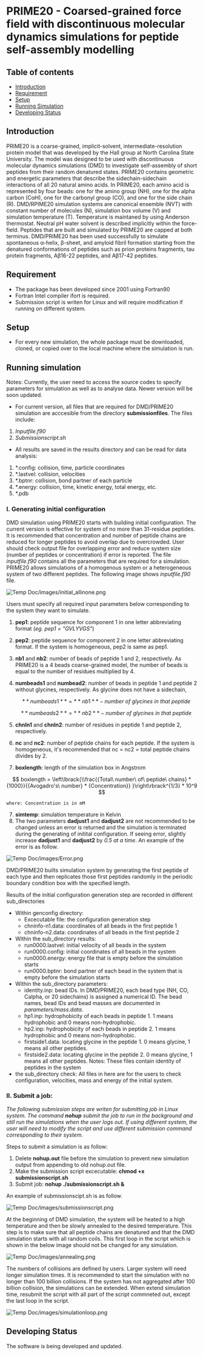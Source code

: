 # PRIME20 - Coarsed-grained force field with discontinuous molecular dynamics simulations for peptide self-assembly modelling 
## Table of contents
* [Introduction](#introduction)
* [Requirement](#requirement)
* [Setup](#setup)
* [Running Simulation](#running-simulation)
* [Developing Status](#developing-status)
## Introduction
PRIME20 is a coarse-grained, implicit-solvent, intermediate-resolution protein model that was developed by the Hall group at North Carolina State University. The model was designed to be used with discontinuous molecular dynamics simulations (DMD) to investigate self-assembly of short peptides from their random denatured states. PRIME20 contains geometric and energetic parameters that describe the sidechain-sidechain interactions of all 20 natural amino acids. In PRIME20, each amino acid is represented by four beads: one for the amino group (NH), one for the alpha carbon (CαH), one for the carbonyl group (CO), and one for the side chain (R). DMD/RPIME20 simulation systems are canonical ensemble (NVT) with constant number of molecules (N), simulation box volume (V) and simulation temperature (T). Temperature is maintaned by using Anderson thermostat. Neutral pH water solvent is described implicitly within the force-field. Peptides that are built and simulated by PRIME20 are capped at both terminus. DMD/PRIME20 has been used successfully to simulate spontaneous α-helix, β-sheet, and amyloid fibril formation starting from the denatured conformations of peptides such as prion proteins fragments, tau protein fragments, Aβ16-22 peptides, and  Aβ17-42 peptides.

## Requirement
- The package has been developed since 2001 using Fortran90
- Fortran Intel compiler ifort is required.
- Submission script is writen for Linux and will require modification if running on different system.

## Setup
- For every new simulation, the whole package must be downloaded, cloned, or copied over to the local machine where the simulation is run.

## Running simulation
Notes: Currently, the user need to access the source codes to specify parameters for simulation as well as to analyse data. Newer version will be soon updated. 
- For current version, all files that are required for DMD/PRIME20 simulation are acccesible from the directory **submissionfiles**. The files include:
1. *Inputfile.f90*
2. *Submissionscript.sh*
- All results are saved in the results directory and can be read for data analysis:
1. *.config: collision, time, particle coordinates
2. *.lastvel: collision, velocities 
3. *.bptnr: collision, bond partner of each particle
4. *.energy: collision, time, kinetic energy, total energy, etc.
5. *.pdb

### I.	Generating initial configuration
DMD simulation using PRIME20 starts with building initial configuration. The current version is effective for system of no more than 31-residue peptides. It is recommended that concentration and number of peptide chains are reduced for longer peptides to avoid overlap due to overcrowded. User should check output file for overlapping error and reduce system size (number of peptides or concentration) if error is reported.
The file *inputfile.f90* contains all the parameters that are required for a simulation. PRIME20 allows simulations of a homogenous system or a heterogeneous system of two different peptides. The following image shows *inputfile.f90* file.

 ![Temp Doc/images/initial_allinone.png](https://github.com/CarolHall-NCSU-CBE/Serial-DMD-PRIME20/blob/45eb102c71d57b322d413f7297eed412a19df235/Temp%20Doc/images/initial_allinone.png)
 
Users must specify all required input parameters below corresponding to the system they want to simulate.
1. **pep1**: peptide sequence for component 1 in one letter abbreviating format (*eg. pep1 = "GVLYVGS"*)
2. **pep2**: peptide sequence for component 2 in one letter abbreviating format. If the system is homogeneous, pep2 is same as pep1.
3. **nb1** and **nb2**: number of beads of peptide 1 and 2, respectively. As PRIME20 is a 4 beads coarse-grained model, the number of beads is equal to the number of residues multiplied by 4.
4. **numbeads1** and **numbead2**: number of beads in peptide 1 and peptide 2 without glycines, respectively. As glycine does not have a sidechain, 

	$$ **numbeads1** = {**nb1** - {number\ of\ glycines\ in\ that\ peptide}} $$
	
	$$ **numbeads2** = {**nb2** - {number\ of\ glycines\ in\ that\ peptide}} $$	

4. **chnln1** and **chnln2**: number of residues in peptide 1 and peptide 2, respectively.
5. **nc** and **nc2**: number of peptide chains for each peptide. If the system is homogeneous, it's recommended that nc = nc2 = total peptide chains divides by 2.
6. **boxlength**: length of the simulation box in Angstrom

$$ boxlength = \left\lbrack{\\frac{{Total\ number\ of\ peptide\ chains} * {1000}}{{Avogadro's\ number} * {Concentration}} }\right\rbrack^{1/3} * 10^9 $$

	where: Concentration is in mM

7. **simtemp**: simulation temperature in Kelvin
8. The two parameters **dadjust1** and **dadjust2** are not recommended to be changed unless an error is returned and the simulation is terminated during the generating of initital configuration. If seeing error, slightly increase **dadjust1** and **dadjust2** by *0.5 at a time*. An example of the error is as follow.

 ![Temp Doc/images/Error.png](https://github.com/CarolHall-NCSU-CBE/Serial-DMD-PRIME20/blob/ace39b9324962999c9f1ee448907000c8d65d9e1/Temp%20Doc/images/Error.png)
 
DMD/PRIME20 builts simulation system by generating the first peptide of each type and then replicates those first peptides randomly in the periodic boundary condition box with the specified length.
 
Results of the initial configuration generation step are recorded in different sub_directories
- Within genconfig directory:
	- Excecutable file: the configuration generation step
	- chninfo-n1.data: coordinates of all beads in the first peptide 1  
	- chninfo-n2.data: coordinates of all beads in the first peptide 2
- Within the sub_directory results:
	- run0000.lastvel: initial velocity of all beads in the system
	- run0000.config: initial coordinates of all beads in the system
	- run0000.energy: energy file that is empty before the simulation starts
	- run0000.bptnr: bond partner of each bead in the system that is empty before the simulation starts
- Within the sub_directory parameters:
	- identity.inp: bead IDs. In DMD/PRIME20, each bead type (NH, CO, Calpha, or 20 sidechains) is assigned a numerical ID. The bead names, bead IDs and bead masses are documented in *parameters/mass.data*.
	- hp1.inp: hydrophobicity of each beads in peptide 1. 1 means hydrophobic and 0 means non-hydrophobic.
	- hp2.inp: hydrophobicity of each beads in peptide 2. 1 means hydrophobic and 0 means non-hydrophobic.
	- firstside1.data: locating glycine in the peptide 1. 0 means glycine, 1 means all other peptides. 
	- firstside2.data: locating glycine in the peptide 2. 0 means glycine, 1 means all other peptides.
Notes: These files contain identity of peptides in the system
- the sub_directory check: All files in here are for the users to check configuration, velocities, mass and energy of the initial system.

### II. Submit a job:
*The following submission steps are writen for submitting job in Linux system. The command **nohup** submit the job to run in the background and still run the simulations when the user logs out. If using different system, the user will need to modify the script and use different submission command corresponding to their system.* 

Steps to submit a simulation is as follow:
1. Delete **nohup.out** file before the simulation to prevent new simulation output from appending to old nohup.out file.
2. Make the submission script excecutable: **chmod +x submissionscript.sh**
3. Submit job: **nohup ./submissionscript.sh &**

An example of submissionscipt.sh is as follow.

![Temp Doc/images/submissionscript.png](https://github.com/CarolHall-NCSU-CBE/Serial-DMD-PRIME20/blob/5eaa761bcdac4380ae3ee64845596951d801e78b/Temp%20Doc/images/submissionscript.png)

At the beginning of DMD simulation, the system will be heated to a high temperature and then be slowly annealed to the desired temperature. This step is to make sure that all peptide chains are denatured and that the DMD simulation starts with all random coils. This first loop in the script which is shown in the below image should not be changed for any simulation. 

![Temp Doc/images/annealing.png](https://github.com/CarolHall-NCSU-CBE/Serial-DMD-PRIME20/blob/8ebe9e46a5c20129c74ce8ccb5cc311bd75873a2/Temp%20Doc/images/annealing.png)

The numbers of collisions are defined by users. Larger system will need longer simulation times. It is recommended to start the simulation with no longer than 100 billion collisions. If the system has not aggregated after 100 billion collision, the simulations can be extended. When extend simulation time, resubmit the script with all part of the script commneted out, except the last loop in the script.

![Temp Doc/images/simulationloop.png](https://github.com/CarolHall-NCSU-CBE/Serial-DMD-PRIME20/blob/0b52f15932624b4a49c927d5baba649b843e7876/Temp%20Doc/images/simulationloop.png)

## Developing Status
The software is being developed and updated.  

